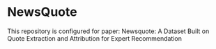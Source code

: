 # NewsQuote
This repository is configured for paper: Newsquote: A Dataset Built on Quote Extraction and Attribution for Expert Recommendation
